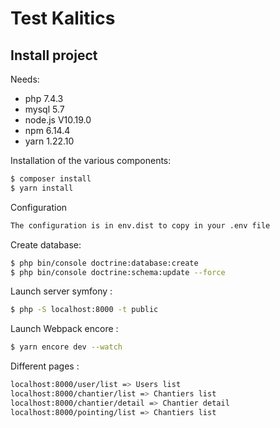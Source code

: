 Test Kalitics
========================== 
 
Install project
--------------------- 
Needs:
- php 7.4.3
- mysql 5.7
- node.js V10.19.0
- npm 6.14.4
- yarn 1.22.10

Installation of the various components:
```bash 
$ composer install
$ yarn install
``` 
Configuration
```bash 
The configuration is in env.dist to copy in your .env file
``` 
 
Create database:
```bash 
$ php bin/console doctrine:database:create
$ php bin/console doctrine:schema:update --force
``` 
 
Launch server symfony :
```bash 
$ php -S localhost:8000 -t public
``` 

Launch Webpack encore :
```bash 
$ yarn encore dev --watch
``` 
 
Different pages :
```bash 
localhost:8000/user/list => Users list
localhost:8000/chantier/list => Chantiers list
localhost:8000/chantier/detail => Chantier detail
localhost:8000/pointing/list => Chantiers list
``` 